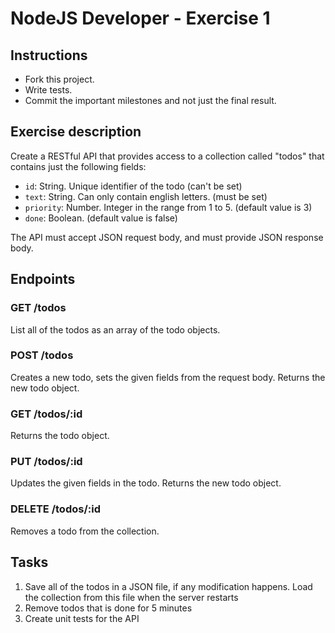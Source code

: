 # NodeJS Developer - Exercise 1

## Instructions

-   Fork this project.
-   Write tests.
-   Commit the important milestones and not just the final result.

## Exercise description

Create a RESTful API that provides access to a collection called "todos" that contains just the following fields:

-   `id`: String. Unique identifier of the todo (can't be set)
-   `text`: String. Can only contain english letters. (must be set)
-   `priority`: Number. Integer in the range from 1 to 5. (default value is 3)
-   `done`: Boolean. (default value is false)

The API must accept JSON request body, and must provide JSON response body.

## Endpoints

### GET /todos

List all of the todos as an array of the todo objects.

### POST /todos

Creates a new todo, sets the given fields from the request body. Returns the new todo object.

### GET /todos/:id

Returns the todo object.

### PUT /todos/:id

Updates the given fields in the todo. Returns the new todo object.

### DELETE /todos/:id

Removes a todo from the collection.

## Tasks

1. Save all of the todos in a JSON file, if any modification happens. Load the collection from this file when the server restarts
2. Remove todos that is done for 5 minutes
3. Create unit tests for the API
